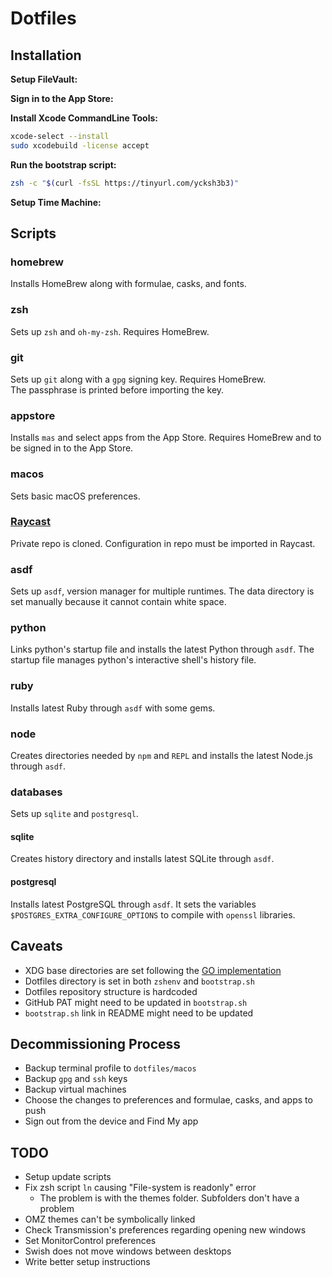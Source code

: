 # Dotfiles

## Installation

**Setup FileVault:**

**Sign in to the App Store:**

**Install Xcode CommandLine Tools:**

```sh
xcode-select --install
sudo xcodebuild -license accept
```

**Run the bootstrap script:**

```sh
zsh -c "$(curl -fsSL https://tinyurl.com/ycksh3b3)"
```

**Setup Time Machine:**

## Scripts

### homebrew

Installs HomeBrew along with formulae, casks, and fonts.

### zsh

Sets up `zsh` and `oh-my-zsh`. Requires HomeBrew.

### git

Sets up `git` along with a `gpg` signing key. Requires HomeBrew.  
The passphrase is printed before importing the key.

### appstore

Installs `mas` and select apps from the App Store. Requires HomeBrew and to be signed in to the App Store.

### macos

Sets basic macOS preferences.

### [Raycast](https://github.com/mohdfareed/raycast.git)

Private repo is cloned. Configuration in repo must be imported in Raycast.

### asdf

Sets up `asdf`, version manager for multiple runtimes. The data directory is set manually because it cannot contain white space.

### python

Links python's startup file and installs the latest Python through `asdf`. The startup file manages python's interactive shell's history file.

### ruby

Installs latest Ruby through `asdf` with some gems.

### node

Creates directories needed by `npm` and `REPL` and installs the latest Node.js through `asdf`.

### databases

Sets up `sqlite` and `postgresql`.

#### sqlite

Creates history directory and installs latest SQLite through `asdf`.

#### postgresql

Installs latest PostgreSQL through `asdf`. It sets the variables `$POSTGRES_EXTRA_CONFIGURE_OPTIONS` to compile with `openssl` libraries.

## Caveats

- XDG base directories are set following the [GO implementation](https://github.com/adrg/xdg)
- Dotfiles directory is set in both `zshenv` and `bootstrap.sh`
- Dotfiles repository structure is hardcoded
- GitHub PAT might need to be updated in `bootstrap.sh`
- `bootstrap.sh` link in README might need to be updated

## Decommissioning Process

- Backup terminal profile to `dotfiles/macos`
- Backup `gpg` and `ssh` keys
- Backup virtual machines
- Choose the changes to preferences and formulae, casks, and apps to push
- Sign out from the device and Find My app

## TODO

- Setup update scripts
- Fix zsh script `ln` causing "File-system is readonly" error
  - The problem is with the themes folder. Subfolders don't have a problem
- OMZ themes can't be symbolically linked
- Check Transmission's preferences regarding opening new windows
- Set MonitorControl preferences
- Swish does not move windows between desktops
- Write better setup instructions
